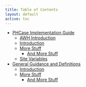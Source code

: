 ```yaml
---
title: Table of Contents
layout: default
active: toc
---
```


<!-- sidebar-wrapper  put your TOC here. like example below...-->

<div>
  <ul>
    <li><a href="index.html">PHCase Implementation Guide</a>    <ul>
        <li><a href="index.html#awh-introduction" 
        id="markdown-toc-awh-introduction">AWH Introduction </a></li>
        <li><a href="index.html#introduction" id="markdown-toc-introduction">Introduction</a></li>
        <li><a href="index.html#more-stuff" id="markdown-toc-more-stuff">More Stuff</a>        <ul>
            <li><a href="index.html#and-more-stuff" id="markdown-toc-and-more-stuff">And More Stuff</a></li>
          </ul>
        </li>
        <li><a href="index.html#site-variables" id="markdown-toc-jekyll-site-variables">Site Variables</a></li>
      </ul>
    </li>
    <li><a href="guidance.html" id="markdown-toc-general-guidance-and-definitions">General Guidance and Definitions</a>    <ul>
    <li><a href="guidance.html#introduction" id="markdown-toc-introduction">Introduction</a></li>
    <li><a href="guidance.html#more-stuff" id="markdown-toc-more-stuff">More Stuff</a>        <ul>
        <li><a href="guidance.html#and-more-stuff" id="markdown-toc-and-more-stuff">And More Stuff</a></li>
      </ul>
    </li>
  </ul>
</li>
   </ul>
</div>
